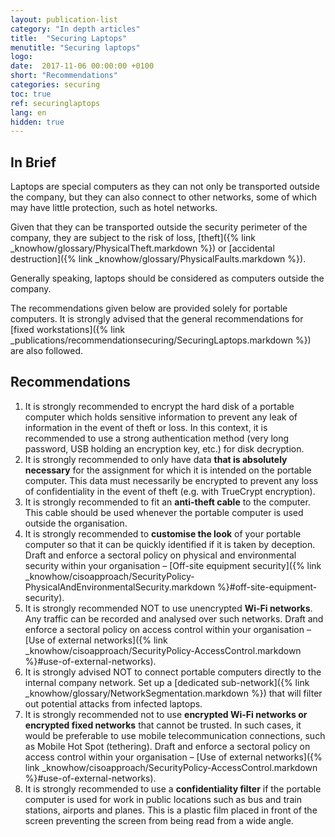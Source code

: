 ```yaml
---
layout: publication-list
category: "In depth articles"
title:  "Securing Laptops"
menutitle: "Securing laptops"
logo:
date:  2017-11-06 00:00:00 +0100
short: "Recommendations"
categories: securing
toc: true
ref: securinglaptops
lang: en
hidden: true
---
```

## In Brief
Laptops are special computers as they can not only be transported outside the company, but they can also connect to other networks, some of which may have little protection, such as hotel networks.

Given that they can be transported outside the security perimeter of the company, they are subject to the risk of loss, [theft]({% link _knowhow/glossary/PhysicalTheft.markdown %}) or [accidental destruction]({% link _knowhow/glossary/PhysicalFaults.markdown %}).

Generally speaking, laptops should be considered as computers outside the company.

The recommendations given below are provided solely for portable computers. It is strongly advised that the general recommendations for [fixed workstations]({% link _publications/recommendationsecuring/SecuringLaptops.markdown %}) are also followed.

## Recommendations

1. It is strongly recommended to encrypt the hard disk of a portable computer which holds sensitive information to prevent any leak of information in the event of theft or loss. In this context, it is recommended to use a strong authentication method (very long password, USB holding an encryption key, etc.) for disk decryption.
2. It is strongly recommended to only have data **that is absolutely necessary** for the assignment for which it is intended on the portable computer. This data must necessarily be encrypted to prevent any loss of confidentiality in the event of theft (e.g. with TrueCrypt encryption).
3. It is strongly recommended to fit an **anti-theft cable** to the computer. This cable should be used whenever the portable computer is used outside the organisation.
4. It is strongly recommended to **customise the look** of your portable computer so that it can be quickly identified if it is taken by deception. Draft and enforce a sectoral policy on physical and environmental security within your organisation – [Off-site equipment security]({% link _knowhow/cisoapproach/SecurityPolicy-PhysicalAndEnvironmentalSecurity.markdown %}#off-site-equipment-security).
5. It is strongly recommended NOT to use unencrypted **Wi-Fi networks**. Any traffic can be recorded and analysed over such networks. Draft and enforce a sectoral policy on access control within your organisation – [Use of external networks]({% link _knowhow/cisoapproach/SecurityPolicy-AccessControl.markdown %}#use-of-external-networks).
6. It is strongly advised NOT to connect portable computers directly to the internal company network. Set up a [dedicated sub-network]({% link _knowhow/glossary/NetworkSegmentation.markdown %}) that will filter out potential attacks from infected laptops.
7. It is strongly recommended not to use **encrypted Wi-Fi networks or encrypted fixed networks** that cannot be  trusted. In such cases, it would be preferable to use mobile telecommunication connections, such as Mobile Hot Spot (tethering). Draft and enforce a sectoral policy on access control within your organisation – [Use of external networks]({% link _knowhow/cisoapproach/SecurityPolicy-AccessControl.markdown %}#use-of-external-networks).
8. It is strongly recommended to use a **confidentiality filter** if the portable computer is used for work in public locations such as bus and train stations, airports and planes. This is a plastic film placed in front of the screen preventing the screen from being read from a wide angle.
